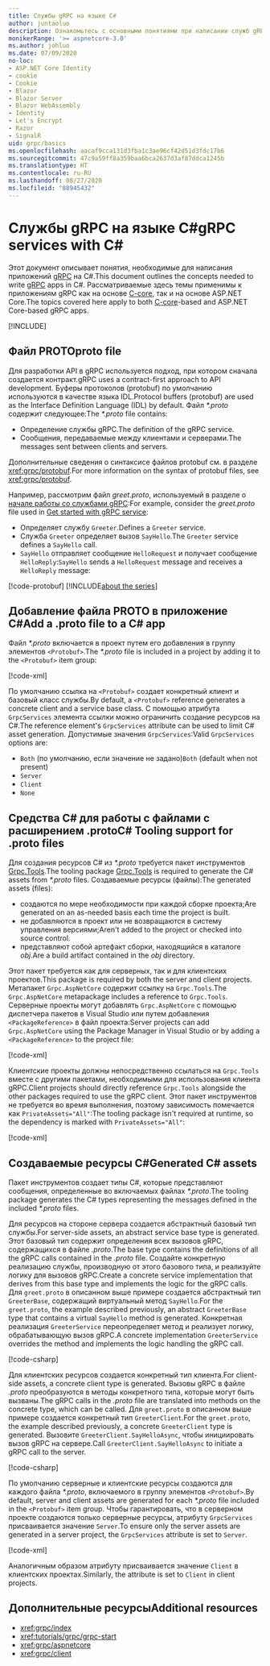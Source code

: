 ```yaml
---
title: Службы gRPC на языке C#
author: juntaoluo
description: Ознакомьтесь с основными понятиями при написании служб gRPC с помощью C#.
monikerRange: '>= aspnetcore-3.0'
ms.author: johluo
ms.date: 07/09/2020
no-loc:
- ASP.NET Core Identity
- cookie
- Cookie
- Blazor
- Blazor Server
- Blazor WebAssembly
- Identity
- Let's Encrypt
- Razor
- SignalR
uid: grpc/basics
ms.openlocfilehash: aacaf9cca131d3fba1c3ae96cf42d51d3fdc17b6
ms.sourcegitcommit: 47c9a59ff8a359baa6bca2637d3af87ddca1245b
ms.translationtype: HT
ms.contentlocale: ru-RU
ms.lasthandoff: 08/27/2020
ms.locfileid: "88945432"
---
```

# <a name="grpc-services-with-c"></a><span data-ttu-id="b9938-103">Службы gRPC на языке C\#</span><span class="sxs-lookup"><span data-stu-id="b9938-103">gRPC services with C\#</span></span>

<span data-ttu-id="b9938-104">Этот документ описывает понятия, необходимые для написания приложений [gRPC](https://grpc.io/docs/guides/) на C#.</span><span class="sxs-lookup"><span data-stu-id="b9938-104">This document outlines the concepts needed to write [gRPC](https://grpc.io/docs/guides/) apps in C#.</span></span> <span data-ttu-id="b9938-105">Рассматриваемые здесь темы применимы к приложениям gRPC как на основе [C-core](https://grpc.io/blog/grpc-stacks), так и на основе ASP.NET Core.</span><span class="sxs-lookup"><span data-stu-id="b9938-105">The topics covered here apply to both [C-core](https://grpc.io/blog/grpc-stacks)-based and ASP.NET Core-based gRPC apps.</span></span>

[!INCLUDE[](~/includes/gRPCazure.md)]

## <a name="proto-file"></a><span data-ttu-id="b9938-106">Файл PROTO</span><span class="sxs-lookup"><span data-stu-id="b9938-106">proto file</span></span>

<span data-ttu-id="b9938-107">Для разработки API в gRPC используется подход, при котором сначала создается контракт.</span><span class="sxs-lookup"><span data-stu-id="b9938-107">gRPC uses a contract-first approach to API development.</span></span> <span data-ttu-id="b9938-108">Буферы протоколов (protobuf) по умолчанию используются в качестве языка IDL.</span><span class="sxs-lookup"><span data-stu-id="b9938-108">Protocol buffers (protobuf) are used as the Interface Definition Language (IDL) by default.</span></span> <span data-ttu-id="b9938-109">Файл *\*.proto* содержит следующее:</span><span class="sxs-lookup"><span data-stu-id="b9938-109">The *\*.proto* file contains:</span></span>

* <span data-ttu-id="b9938-110">Определение службы gRPC.</span><span class="sxs-lookup"><span data-stu-id="b9938-110">The definition of the gRPC service.</span></span>
* <span data-ttu-id="b9938-111">Сообщения, передаваемые между клиентами и серверами.</span><span class="sxs-lookup"><span data-stu-id="b9938-111">The messages sent between clients and servers.</span></span>

<span data-ttu-id="b9938-112">Дополнительные сведения о синтаксисе файлов protobuf см. в разделе <xref:grpc/protobuf>.</span><span class="sxs-lookup"><span data-stu-id="b9938-112">For more information on the syntax of protobuf files, see <xref:grpc/protobuf>.</span></span>

<span data-ttu-id="b9938-113">Например, рассмотрим файл *greet.proto*, используемый в разделе о [начале работы со службами gRPC](xref:tutorials/grpc/grpc-start):</span><span class="sxs-lookup"><span data-stu-id="b9938-113">For example, consider the *greet.proto* file used in [Get started with gRPC service](xref:tutorials/grpc/grpc-start):</span></span>

* <span data-ttu-id="b9938-114">Определяет службу `Greeter`.</span><span class="sxs-lookup"><span data-stu-id="b9938-114">Defines a `Greeter` service.</span></span>
* <span data-ttu-id="b9938-115">Служба `Greeter` определяет вызов `SayHello`.</span><span class="sxs-lookup"><span data-stu-id="b9938-115">The `Greeter` service defines a `SayHello` call.</span></span>
* <span data-ttu-id="b9938-116">`SayHello` отправляет сообщение `HelloRequest` и получает сообщение `HelloReply`:</span><span class="sxs-lookup"><span data-stu-id="b9938-116">`SayHello` sends a `HelloRequest` message and receives a `HelloReply` message:</span></span>

[!code-protobuf[](~/tutorials/grpc/grpc-start/sample/GrpcGreeter/Protos/greet.proto)]
[!INCLUDE[about the series](~/includes/code-comments-loc.md)]

## <a name="add-a-proto-file-to-a-c-app"></a><span data-ttu-id="b9938-117">Добавление файла PROTO в приложение C\#</span><span class="sxs-lookup"><span data-stu-id="b9938-117">Add a .proto file to a C\# app</span></span>

<span data-ttu-id="b9938-118">Файл *\*.proto* включается в проект путем его добавления в группу элементов `<Protobuf>`.</span><span class="sxs-lookup"><span data-stu-id="b9938-118">The *\*.proto* file is included in a project by adding it to the `<Protobuf>` item group:</span></span>

[!code-xml[](~/tutorials/grpc/grpc-start/sample/GrpcGreeter/GrpcGreeter.csproj?highlight=2&range=7-9)]

<span data-ttu-id="b9938-119">По умолчанию ссылка на `<Protobuf>` создает конкретный клиент и базовый класс службы.</span><span class="sxs-lookup"><span data-stu-id="b9938-119">By default, a `<Protobuf>` reference generates a concrete client and a service base class.</span></span> <span data-ttu-id="b9938-120">С помощью атрибута `GrpcServices` элемента ссылки можно ограничить создание ресурсов на C#.</span><span class="sxs-lookup"><span data-stu-id="b9938-120">The reference element's `GrpcServices` attribute can be used to limit C# asset generation.</span></span> <span data-ttu-id="b9938-121">Допустимые значения `GrpcServices`:</span><span class="sxs-lookup"><span data-stu-id="b9938-121">Valid `GrpcServices` options are:</span></span>

* <span data-ttu-id="b9938-122">`Both` (по умолчанию, если значение не задано)</span><span class="sxs-lookup"><span data-stu-id="b9938-122">`Both` (default when not present)</span></span>
* `Server`
* `Client`
* `None`

## <a name="c-tooling-support-for-proto-files"></a><span data-ttu-id="b9938-123">Средства C# для работы с файлами с расширением .proto</span><span class="sxs-lookup"><span data-stu-id="b9938-123">C# Tooling support for .proto files</span></span>

<span data-ttu-id="b9938-124">Для создания ресурсов C# из *\*.proto* требуется пакет инструментов [Grpc.Tools](https://www.nuget.org/packages/Grpc.Tools/).</span><span class="sxs-lookup"><span data-stu-id="b9938-124">The tooling package [Grpc.Tools](https://www.nuget.org/packages/Grpc.Tools/) is required to generate the C# assets from *\*.proto* files.</span></span> <span data-ttu-id="b9938-125">Создаваемые ресурсы (файлы):</span><span class="sxs-lookup"><span data-stu-id="b9938-125">The generated assets (files):</span></span>

* <span data-ttu-id="b9938-126">создаются по мере необходимости при каждой сборке проекта;</span><span class="sxs-lookup"><span data-stu-id="b9938-126">Are generated on an as-needed basis each time the project is built.</span></span>
* <span data-ttu-id="b9938-127">не добавляются в проект или не возвращаются в систему управления версиями;</span><span class="sxs-lookup"><span data-stu-id="b9938-127">Aren't added to the project or checked into source control.</span></span>
* <span data-ttu-id="b9938-128">представляют собой артефакт сборки, находящийся в каталоге *obj*.</span><span class="sxs-lookup"><span data-stu-id="b9938-128">Are a build artifact contained in the *obj* directory.</span></span>

<span data-ttu-id="b9938-129">Этот пакет требуется как для серверных, так и для клиентских проектов.</span><span class="sxs-lookup"><span data-stu-id="b9938-129">This package is required by both the server and client projects.</span></span> <span data-ttu-id="b9938-130">Метапакет `Grpc.AspNetCore` содержит ссылку на `Grpc.Tools`.</span><span class="sxs-lookup"><span data-stu-id="b9938-130">The `Grpc.AspNetCore` metapackage includes a reference to `Grpc.Tools`.</span></span> <span data-ttu-id="b9938-131">Серверные проекты могут добавлять `Grpc.AspNetCore` с помощью диспетчера пакетов в Visual Studio или путем добавления `<PackageReference>` в файл проекта:</span><span class="sxs-lookup"><span data-stu-id="b9938-131">Server projects can add `Grpc.AspNetCore` using the Package Manager in Visual Studio or by adding a `<PackageReference>` to the project file:</span></span>

[!code-xml[](~/tutorials/grpc/grpc-start/sample/GrpcGreeter/GrpcGreeter.csproj?highlight=1&range=12)]

<span data-ttu-id="b9938-132">Клиентские проекты должны непосредственно ссылаться на `Grpc.Tools` вместе с другими пакетами, необходимыми для использования клиента gRPC.</span><span class="sxs-lookup"><span data-stu-id="b9938-132">Client projects should directly reference `Grpc.Tools` alongside the other packages required to use the gRPC client.</span></span> <span data-ttu-id="b9938-133">Этот пакет инструментов не требуется во время выполнения, поэтому зависимость помечается как `PrivateAssets="All"`:</span><span class="sxs-lookup"><span data-stu-id="b9938-133">The tooling package isn't required at runtime, so the dependency is marked with `PrivateAssets="All"`:</span></span>

[!code-xml[](~/tutorials/grpc/grpc-start/sample/GrpcGreeterClient/GrpcGreeterClient.csproj?highlight=3&range=9-11)]

## <a name="generated-c-assets"></a><span data-ttu-id="b9938-134">Создаваемые ресурсы C#</span><span class="sxs-lookup"><span data-stu-id="b9938-134">Generated C# assets</span></span>

<span data-ttu-id="b9938-135">Пакет инструментов создает типы C#, которые представляют сообщения, определенные во включаемых файлах *\*.proto*.</span><span class="sxs-lookup"><span data-stu-id="b9938-135">The tooling package generates the C# types representing the messages defined in the included *\*.proto* files.</span></span>

<span data-ttu-id="b9938-136">Для ресурсов на стороне сервера создается абстрактный базовый тип службы.</span><span class="sxs-lookup"><span data-stu-id="b9938-136">For server-side assets, an abstract service base type is generated.</span></span> <span data-ttu-id="b9938-137">Этот базовый тип содержит определения всех вызовов gRPC, содержащихся в файле *.proto*.</span><span class="sxs-lookup"><span data-stu-id="b9938-137">The base type contains the definitions of all the gRPC calls contained in the *.proto* file.</span></span> <span data-ttu-id="b9938-138">Создайте конкретную реализацию службы, производную от этого базового типа, и реализуйте логику для вызовов gRPC.</span><span class="sxs-lookup"><span data-stu-id="b9938-138">Create a concrete service implementation that derives from this base type and implements the logic for the gRPC calls.</span></span> <span data-ttu-id="b9938-139">Для `greet.proto` в описанном выше примере создается абстрактный тип `GreeterBase`, содержащий виртуальный метод `SayHello`.</span><span class="sxs-lookup"><span data-stu-id="b9938-139">For the `greet.proto`, the example described previously, an abstract `GreeterBase` type that contains a virtual `SayHello` method is generated.</span></span> <span data-ttu-id="b9938-140">Конкретная реализация `GreeterService` переопределяет метод и реализует логику, обрабатывающую вызов gRPC.</span><span class="sxs-lookup"><span data-stu-id="b9938-140">A concrete implementation `GreeterService` overrides the method and implements the logic handling the gRPC call.</span></span>

[!code-csharp[](~/tutorials/grpc/grpc-start/sample/GrpcGreeter/Services/GreeterService.cs?name=snippet)]

<span data-ttu-id="b9938-141">Для клиентских ресурсов создается конкретный тип клиента.</span><span class="sxs-lookup"><span data-stu-id="b9938-141">For client-side assets, a concrete client type is generated.</span></span> <span data-ttu-id="b9938-142">Вызовы gRPC в файле *.proto* преобразуются в методы конкретного типа, которые могут быть вызваны.</span><span class="sxs-lookup"><span data-stu-id="b9938-142">The gRPC calls in the *.proto* file are translated into methods on the concrete type, which can be called.</span></span> <span data-ttu-id="b9938-143">Для `greet.proto` в описанном выше примере создается конкретный тип `GreeterClient`.</span><span class="sxs-lookup"><span data-stu-id="b9938-143">For the `greet.proto`, the example described previously, a concrete `GreeterClient` type is generated.</span></span> <span data-ttu-id="b9938-144">Вызовите `GreeterClient.SayHelloAsync`, чтобы инициировать вызов gRPC на сервере.</span><span class="sxs-lookup"><span data-stu-id="b9938-144">Call `GreeterClient.SayHelloAsync` to initiate a gRPC call to the server.</span></span>

[!code-csharp[](~/tutorials/grpc/grpc-start/sample/GrpcGreeterClient/Program.cs?name=snippet)]

<span data-ttu-id="b9938-145">По умолчанию серверные и клиентские ресурсы создаются для каждого файла *\*.proto*, включаемого в группу элементов `<Protobuf>`.</span><span class="sxs-lookup"><span data-stu-id="b9938-145">By default, server and client assets are generated for each *\*.proto* file included in the `<Protobuf>` item group.</span></span> <span data-ttu-id="b9938-146">Чтобы гарантировать, что в серверном проекте создаются только серверные ресурсы, атрибуту `GrpcServices` присваивается значение `Server`.</span><span class="sxs-lookup"><span data-stu-id="b9938-146">To ensure only the server assets are generated in a server project, the `GrpcServices` attribute is set to `Server`.</span></span>

[!code-xml[](~/tutorials/grpc/grpc-start/sample/GrpcGreeter/GrpcGreeter.csproj?highlight=2&range=7-9)]

<span data-ttu-id="b9938-147">Аналогичным образом атрибуту присваивается значение `Client` в клиентских проектах.</span><span class="sxs-lookup"><span data-stu-id="b9938-147">Similarly, the attribute is set to `Client` in client projects.</span></span>

## <a name="additional-resources"></a><span data-ttu-id="b9938-148">Дополнительные ресурсы</span><span class="sxs-lookup"><span data-stu-id="b9938-148">Additional resources</span></span>

* <xref:grpc/index>
* <xref:tutorials/grpc/grpc-start>
* <xref:grpc/aspnetcore>
* <xref:grpc/client>
